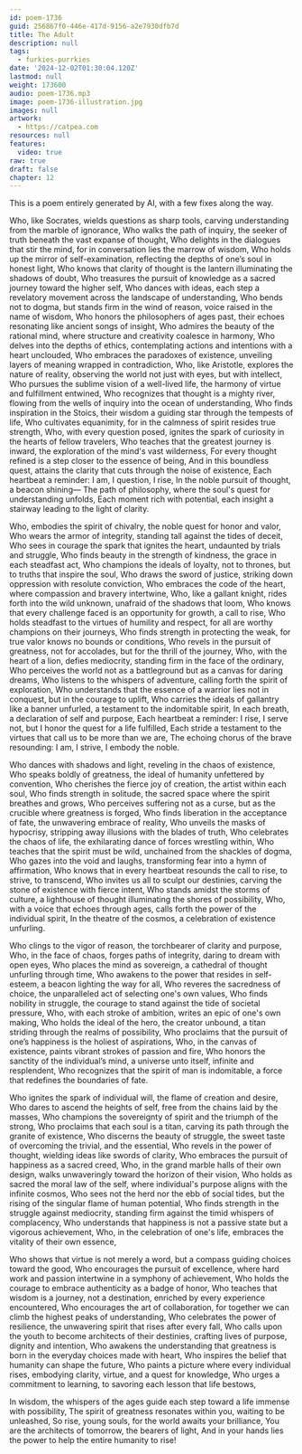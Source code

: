 ```yaml
---
id: poem-1736
guid: 256867f0-446e-417d-9156-a2e7930dfb7d
title: The Adult
description: null
tags:
  - furkies-purrkies
date: '2024-12-02T01:30:04.120Z'
lastmod: null
weight: 173600
audio: poem-1736.mp3
image: poem-1736-illustration.jpg
images: null
artwork:
  - https://catpea.com
resources: null
features:
  video: true
raw: true
draft: false
chapter: 12
---
```


This is a poem entirely generated by AI,
with a few fixes along the way.

Who, like Socrates, wields questions as sharp tools, carving understanding from the marble of ignorance,
Who walks the path of inquiry, the seeker of truth beneath the vast expanse of thought,
Who delights in the dialogues that stir the mind, for in conversation lies the marrow of wisdom,
Who holds up the mirror of self-examination, reflecting the depths of one’s soul in honest light,
Who knows that clarity of thought is the lantern illuminating the shadows of doubt,
Who treasures the pursuit of knowledge as a sacred journey toward the higher self,
Who dances with ideas, each step a revelatory movement across the landscape of understanding,
Who bends not to dogma, but stands firm in the wind of reason, voice raised in the name of wisdom,
Who honors the philosophers of ages past, their echoes resonating like ancient songs of insight,
Who admires the beauty of the rational mind, where structure and creativity coalesce in harmony,
Who delves into the depths of ethics, contemplating actions and intentions with a heart unclouded,
Who embraces the paradoxes of existence, unveiling layers of meaning wrapped in contradiction,
Who, like Aristotle, explores the nature of reality, observing the world not just with eyes, but with intellect,
Who pursues the sublime vision of a well-lived life, the harmony of virtue and fulfillment entwined,
Who recognizes that thought is a mighty river, flowing from the wells of inquiry into the ocean of understanding,
Who finds inspiration in the Stoics, their wisdom a guiding star through the tempests of life,
Who cultivates equanimity, for in the calmness of spirit resides true strength,
Who, with every question posed, ignites the spark of curiosity in the hearts of fellow travelers,
Who teaches that the greatest journey is inward, the exploration of the mind's vast wilderness,
For every thought refined is a step closer to the essence of being,
And in this boundless quest, attains the clarity that cuts through the noise of existence,
Each heartbeat a reminder: I am, I question, I rise,
In the noble pursuit of thought, a beacon shining—
The path of philosophy, where the soul's quest for understanding unfolds,
Each moment rich with potential, each insight a stairway leading to the light of clarity.

Who, embodies the spirit of chivalry, the noble quest for honor and valor,
Who wears the armor of integrity, standing tall against the tides of deceit,
Who sees in courage the spark that ignites the heart, undaunted by trials and struggle,
Who finds beauty in the strength of kindness, the grace in each steadfast act,
Who champions the ideals of loyalty, not to thrones, but to truths that inspire the soul,
Who draws the sword of justice, striking down oppression with resolute conviction,
Who embraces the code of the heart, where compassion and bravery intertwine,
Who, like a gallant knight, rides forth into the wild unknown, unafraid of the shadows that loom,
Who knows that every challenge faced is an opportunity for growth, a call to rise,
Who holds steadfast to the virtues of humility and respect, for all are worthy champions on their journeys,
Who finds strength in protecting the weak, for true valor knows no bounds or conditions,
Who revels in the pursuit of greatness, not for accolades, but for the thrill of the journey,
Who, with the heart of a lion, defies mediocrity, standing firm in the face of the ordinary,
Who perceives the world not as a battleground but as a canvas for daring dreams,
Who listens to the whispers of adventure, calling forth the spirit of exploration,
Who understands that the essence of a warrior lies not in conquest, but in the courage to uplift,
Who carries the ideals of gallantry like a banner unfurled, a testament to the indomitable spirit,
In each breath, a declaration of self and purpose,
Each heartbeat a reminder: I rise, I serve not, but I honor the quest for a life fulfilled,
Each stride a testament to the virtues that call us to be more than we are,
The echoing chorus of the brave resounding: I am, I strive, I embody the noble.

Who dances with shadows and light, reveling in the chaos of existence,
Who speaks boldly of greatness, the ideal of humanity unfettered by convention,
Who cherishes the fierce joy of creation, the artist within each soul,
Who finds strength in solitude, the sacred space where the spirit breathes and grows,
Who perceives suffering not as a curse, but as the crucible where greatness is forged,
Who finds liberation in the acceptance of fate, the unwavering embrace of reality,
Who unveils the masks of hypocrisy, stripping away illusions with the blades of truth,
Who celebrates the chaos of life, the exhilarating dance of forces wrestling within,
Who teaches that the spirit must be wild, unchained from the shackles of dogma,
Who gazes into the void and laughs, transforming fear into a hymn of affirmation,
Who knows that in every heartbeat resounds the call to rise, to strive, to transcend,
Who invites us all to sculpt our destinies, carving the stone of existence with fierce intent,
Who stands amidst the storms of culture, a lighthouse of thought illuminating the shores of possibility,
Who, with a voice that echoes through ages, calls forth the power of the individual spirit,
In the theatre of the cosmos, a celebration of existence unfurling.

Who clings to the vigor of reason, the torchbearer of clarity and purpose,
Who, in the face of chaos, forges paths of integrity, daring to dream with open eyes,
Who places the mind as sovereign, a cathedral of thought unfurling through time,
Who awakens to the power that resides in self-esteem, a beacon lighting the way for all,
Who reveres the sacredness of choice, the unparalleled act of selecting one's own values,
Who finds nobility in struggle, the courage to stand against the tide of societal pressure,
Who, with each stroke of ambition, writes an epic of one's own making,
Who holds the ideal of the hero, the creator unbound, a titan striding through the realms of possibility,
Who proclaims that the pursuit of one’s happiness is the holiest of aspirations,
Who, in the canvas of existence, paints vibrant strokes of passion and fire,
Who honors the sanctity of the individual’s mind, a universe unto itself, infinite and resplendent,
Who recognizes that the spirit of man is indomitable, a force that redefines the boundaries of fate.

Who ignites the spark of individual will, the flame of creation and desire,
Who dares to ascend the heights of self, free from the chains laid by the masses,
Who champions the sovereignty of spirit and the triumph of the strong,
Who proclaims that each soul is a titan, carving its path through the granite of existence,
Who discerns the beauty of struggle, the sweet taste of overcoming the trivial, and the essential,
Who revels in the power of thought, wielding ideas like swords of clarity,
Who embraces the pursuit of happiness as a sacred creed,
Who, in the grand marble halls of their own design, walks unwaveringly toward the horizon of their vision,
Who holds as sacred the moral law of the self, where individual's purpose aligns with the infinite cosmos,
Who sees not the herd nor the ebb of social tides, but the rising of the singular flame of human potential,
Who finds strength in the struggle against mediocrity, standing firm against the timid whispers of complacency,
Who understands that happiness is not a passive state but a vigorous achievement,
Who, in the celebration of one's life, embraces the vitality of their own essence,

Who shows that virtue is not merely a word, but a compass guiding choices toward the good,
Who encourages the pursuit of excellence, where hard work and passion intertwine in a symphony of achievement,
Who holds the courage to embrace authenticity as a badge of honor,
Who teaches that wisdom is a journey, not a destination, enriched by every experience encountered,
Who encourages the art of collaboration, for together we can climb the highest peaks of understanding,
Who celebrates the power of resilience, the unwavering spirit that rises after every fall,
Who calls upon the youth to become architects of their destinies, crafting lives of purpose, dignity and intention,
Who awakens the understanding that greatness is born in the everyday choices made with heart,
Who inspires the belief that humanity can shape the future,
Who paints a picture where every individual rises, embodying clarity, virtue, and a quest for knowledge,
Who urges a commitment to learning, to savoring each lesson that life bestows,

In wisdom, the whispers of the ages guide each step toward a life immense with possibility,
The spirit of greatness resonates within you, waiting to be unleashed,
So rise, young souls, for the world awaits your brilliance,
You are the architects of tomorrow, the bearers of light,
And in your hands lies the power to help the entire humanity to rise!
